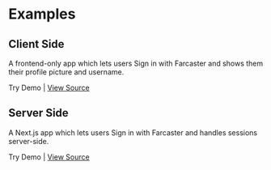 # Examples

## Client Side

A frontend-only app which lets users Sign in with Farcaster and shows them their profile picture and username.

Try Demo | [View Source](https://github.com/farcasterxyz/connect-monorepo/tree/main/examples/frontend-only)

## Server Side

A Next.js app which lets users Sign in with Farcaster and handles sessions server-side.

Try Demo | [View Source](https://github.com/farcasterxyz/connect-monorepo/tree/main/examples/with-next-auth)
